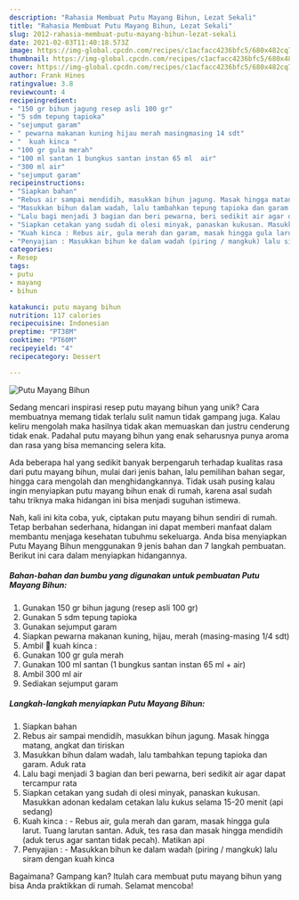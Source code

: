 ```yaml
---
description: "Rahasia Membuat Putu Mayang Bihun, Lezat Sekali"
title: "Rahasia Membuat Putu Mayang Bihun, Lezat Sekali"
slug: 2012-rahasia-membuat-putu-mayang-bihun-lezat-sekali
date: 2021-02-03T11:40:18.573Z
image: https://img-global.cpcdn.com/recipes/c1acfacc4236bfc5/680x482cq70/putu-mayang-bihun-foto-resep-utama.jpg
thumbnail: https://img-global.cpcdn.com/recipes/c1acfacc4236bfc5/680x482cq70/putu-mayang-bihun-foto-resep-utama.jpg
cover: https://img-global.cpcdn.com/recipes/c1acfacc4236bfc5/680x482cq70/putu-mayang-bihun-foto-resep-utama.jpg
author: Frank Hines
ratingvalue: 3.8
reviewcount: 4
recipeingredient:
- "150 gr bihun jagung resep asli 100 gr"
- "5 sdm tepung tapioka"
- "sejumput garam"
- " pewarna makanan kuning hijau merah masingmasing 14 sdt"
- "  kuah kinca "
- "100 gr gula merah"
- "100 ml santan 1 bungkus santan instan 65 ml  air"
- "300 ml air"
- "sejumput garam"
recipeinstructions:
- "Siapkan bahan"
- "Rebus air sampai mendidih, masukkan bihun jagung. Masak hingga matang, angkat dan tiriskan"
- "Masukkan bihun dalam wadah, lalu tambahkan tepung tapioka dan garam. Aduk rata"
- "Lalu bagi menjadi 3 bagian dan beri pewarna, beri sedikit air agar dapat tercampur rata"
- "Siapkan cetakan yang sudah di olesi minyak, panaskan kukusan. Masukkan adonan kedalam cetakan lalu kukus selama 15-20 menit (api sedang)"
- "Kuah kinca : Rebus air, gula merah dan garam, masak hingga gula larut. Tuang larutan santan. Aduk, tes rasa dan masak hingga mendidih (aduk terus agar santan tidak pecah). Matikan api"
- "Penyajian : Masukkan bihun ke dalam wadah (piring / mangkuk) lalu siram dengan kuah kinca"
categories:
- Resep
tags:
- putu
- mayang
- bihun

katakunci: putu mayang bihun 
nutrition: 117 calories
recipecuisine: Indonesian
preptime: "PT38M"
cooktime: "PT60M"
recipeyield: "4"
recipecategory: Dessert

---
```



![Putu Mayang Bihun](https://img-global.cpcdn.com/recipes/c1acfacc4236bfc5/680x482cq70/putu-mayang-bihun-foto-resep-utama.jpg)

Sedang mencari inspirasi resep putu mayang bihun yang unik? Cara membuatnya memang tidak terlalu sulit namun tidak gampang juga. Kalau keliru mengolah maka hasilnya tidak akan memuaskan dan justru cenderung tidak enak. Padahal putu mayang bihun yang enak seharusnya punya aroma dan rasa yang bisa memancing selera kita.

Ada beberapa hal yang sedikit banyak berpengaruh terhadap kualitas rasa dari putu mayang bihun, mulai dari jenis bahan, lalu pemilihan bahan segar, hingga cara mengolah dan menghidangkannya. Tidak usah pusing kalau ingin menyiapkan putu mayang bihun enak di rumah, karena asal sudah tahu triknya maka hidangan ini bisa menjadi suguhan istimewa.




Nah, kali ini kita coba, yuk, ciptakan putu mayang bihun sendiri di rumah. Tetap berbahan sederhana, hidangan ini dapat memberi manfaat dalam membantu menjaga kesehatan tubuhmu sekeluarga. Anda bisa menyiapkan Putu Mayang Bihun menggunakan 9 jenis bahan dan 7 langkah pembuatan. Berikut ini cara dalam menyiapkan hidangannya.

<!--inarticleads1-->

##### Bahan-bahan dan bumbu yang digunakan untuk pembuatan Putu Mayang Bihun:

1. Gunakan 150 gr bihun jagung (resep asli 100 gr)
1. Gunakan 5 sdm tepung tapioka
1. Gunakan sejumput garam
1. Siapkan  pewarna makanan kuning, hijau, merah (masing-masing 1/4 sdt)
1. Ambil  🥥 kuah kinca :
1. Gunakan 100 gr gula merah
1. Gunakan 100 ml santan (1 bungkus santan instan 65 ml + air)
1. Ambil 300 ml air
1. Sediakan sejumput garam




<!--inarticleads2-->

##### Langkah-langkah menyiapkan Putu Mayang Bihun:

1. Siapkan bahan
1. Rebus air sampai mendidih, masukkan bihun jagung. Masak hingga matang, angkat dan tiriskan
1. Masukkan bihun dalam wadah, lalu tambahkan tepung tapioka dan garam. Aduk rata
1. Lalu bagi menjadi 3 bagian dan beri pewarna, beri sedikit air agar dapat tercampur rata
1. Siapkan cetakan yang sudah di olesi minyak, panaskan kukusan. Masukkan adonan kedalam cetakan lalu kukus selama 15-20 menit (api sedang)
1. Kuah kinca : - Rebus air, gula merah dan garam, masak hingga gula larut. Tuang larutan santan. Aduk, tes rasa dan masak hingga mendidih (aduk terus agar santan tidak pecah). Matikan api
1. Penyajian : - Masukkan bihun ke dalam wadah (piring / mangkuk) lalu siram dengan kuah kinca




Bagaimana? Gampang kan? Itulah cara membuat putu mayang bihun yang bisa Anda praktikkan di rumah. Selamat mencoba!
